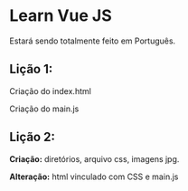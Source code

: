 # Learn Vue JS
Estará sendo totalmente feito em Português.

## Lição 1:
Criação do index.html 

Criação do main.js

## Lição 2:
**Criação:** diretórios, arquivo css, imagens jpg.

**Alteração:**  html vinculado com CSS e main.js 


